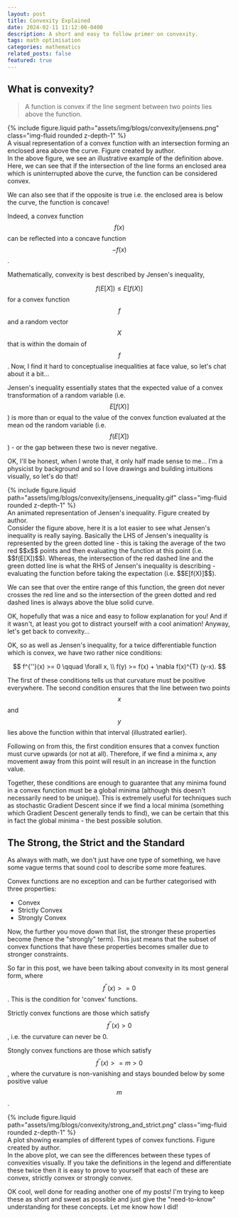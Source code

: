 ```yaml
---
layout: post
title: Convexity Explained
date: 2024-02-11 11:12:00-0400
description: A short and easy to follow primer on convexity.
tags: math optimisation
categories: mathematics
related_posts: false
featured: true
---
```


## What is convexity?

> A function is convex if the line segment between two points lies above the function.

<div class="row mt-3">
    <div class="col-sm mt-3 mt-md-0">
        {% include figure.liquid path="assets/img/blogs/convexity/jensens.png" class="img-fluid rounded z-depth-1" %}
    </div>
</div>
<div class="caption">
    A visual representation of a convex function with an intersection forming an enclosed area above the curve. Figure created by author.
</div>
In the above figure, we see an illustrative example of the definition above. Here, we can see that if the intersection of the line forms an enclosed area which is uninterrupted above the curve, the function can be considered convex.

We can also see that if the opposite is true i.e. the enclosed area is below the curve, the function is concave!

Indeed, a convex function $$f(x)$$ can be reflected into a concave function $$-f(x)$$.

Mathematically, convexity is best described by Jensen's inequality,

$$
f(E[X]) \le E[f(X)]
$$
for a convex function $$f$$ and a random vector $$X$$ that is within the domain of $$f$$. Now, I find it hard to conceptualise inequalities at face value, so let's chat about it a bit...

Jensen's inequality essentially states that the expected value of a convex transformation of a random variable (i.e. $$E[f(X)]$$) is more than or equal to the value of the convex function evaluated at the mean od the random variable (i.e. $$f(E[X])$$) - or the gap between these two is never negative.

OK, I'll be honest, when I wrote that, it only half made sense to me... I'm a physicist by background and so I love drawings and building intuitions visually, so let's do that!

<div class="row mt-3">
    <div class="col-sm mt-3 mt-md-0">
        {% include figure.liquid path="assets/img/blogs/convexity/jensens_inequality.gif" class="img-fluid rounded z-depth-1" %}
    </div>
</div>
<div class="caption">
    An animated representation of Jensen's inequality. Figure created by author.
</div>
Consider the figure above, here it is a lot easier to see what Jensen's inequality is really saying. Basically the LHS of Jensen's inequality is represented by the green dotted line - this is taking the average of the two red $$x$$ points and then evaluating the function at this point (i.e. $$f(E[X])$$). Whereas, the intersection of the red dashed line and the green dotted line is what the RHS of Jensen's inequality is describing - evaluating the function before taking the expectation (i.e. $$E[f(X)]$$).

We can see that over the entire range of this function, the green dot never crosses the red line and so the intersection of the green dotted and red dashed lines is always above the blue solid curve.

OK, hopefully that was a nice and easy to follow explanation for you! And if it wasn't, at least you got to distract yourself with a cool animation! Anyway, let's get back to convexity...

OK, so as well as Jensen's inequality, for a twice differentiable function which is convex, we have two rather nice conditions:

$$
f^{''}(x) >= 0 \qquad \forall x, \\
f(y) >= f(x) + \nabla f(x)^{T} (y-x).
$$

The first of these conditions tells us that curvature must be positive everywhere. The second condition ensures that the line between two points $$x$$ and $$y$$ lies above the function within that interval (illustrated earlier).

Following on from this, the first condition ensures that a convex function must curve upwards (or not at all). Therefore, if we find a minima x, any movement away from this point will result in an increase in the function value.

Together, these conditions are enough to guarantee that any minima found in a convex function must be a global minima (although this doesn't necessarily need to be unique). This is extremely useful for techniques such as stochastic Gradient Descent since if we find a local minima (something which Gradient Descent generally tends to find), we can be certain that this in fact the global minima - the best possible solution.

## The Strong, the Strict and the Standard

As always with math, we don't just have one type of something, we have some vague terms that sound cool to describe some more features. 

Convex functions are no exception and can be further categorised with three properties:

- Convex
- Strictly Convex
- Strongly Convex

Now, the further you move down that list, the stronger these properties become (hence the "strongly" term). This just means that the subset of convex functions that have these properties becomes smaller due to stronger constraints.

So far in this post, we have been talking about convexity in its most general form, where $$f^{''}(x) >= 0$$. This is the condition for 'convex' functions.

Strictly convex functions are those which satisfy $$f^{''}(x) > 0$$, i.e. the curvature can never be 0.

Stongly convex functions are those which satisfy $$f^{''}(x) >= m > 0$$, where the curvature is non-vanishing and stays bounded below by some positive value $$m$$.

<div class="row mt-3">
    <div class="col-sm mt-3 mt-md-0">
        {% include figure.liquid path="assets/img/blogs/convexity/strong_and_strict.png" class="img-fluid rounded z-depth-1" %}
    </div>
</div>
<div class="caption">
    A plot showing examples of different types of convex functions. Figure created by author.
</div>
In the above plot, we can see the differences between these types of convexities visually. If you take the definitions in the legend and differentiate these twice then it is easy to prove to yourself that each of these are convex, strictly convex or strongly convex.

OK cool, well done for reading another one of my posts! I'm trying to keep these as short and sweet as possible and just give the "need-to-know" understanding for these concepts. Let me know how I did!

